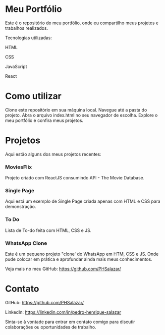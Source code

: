 # Meu Portfólio
Este é o repositório do meu portfólio, onde eu compartilho meus projetos e trabalhos realizados.

Tecnologias utilizadas:

HTML

CSS

JavaScript

React


# Como utilizar
Clone este repositório em sua máquina local.
Navegue até a pasta do projeto.
Abra o arquivo index.html no seu navegador de escolha.
Explore o meu portfólio e confira meus projetos.


# Projetos
Aqui estão alguns dos meus projetos recentes:

### MoviesFlix
Projeto criado com ReactJS consumindo API - The Movie Database.

### Single Page
Aqui está um exemplo de Single Page criada apenas com HTML e CSS para demonstração.

### To Do
Lista de To-do feita com HTML, CSS e JS.

### WhatsApp Clone
Este é um pequeno projeto "clone' do WhatsApp em HTM, CSS e JS. Onde pude colocar em prática e aprofundar ainda mais meus conhecimentos.

Veja mais no meu GitHub: https://github.com/PHSalazar/


# Contato
GitHub: https://github.com/PHSalazar/

LinkedIn: https://linkedin.com/in/pedro-henrique-salazar

Sinta-se à vontade para entrar em contato comigo para discutir colaborações ou oportunidades de trabalho.
